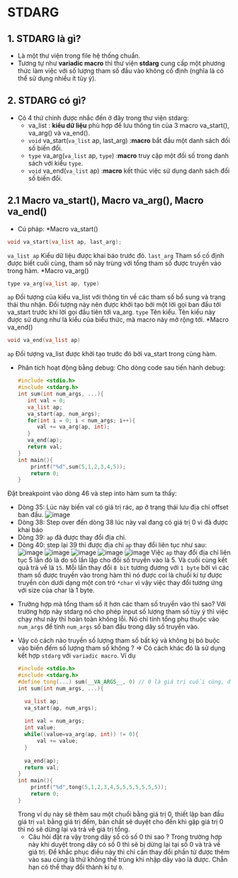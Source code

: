 # STDARG
## 1. STDARG là gì?
- Là một thư viện trong file hệ thống chuẩn.
- Tương tự như **variadic macro** thì thư viện **stdarg** cung cấp một phương thức làm việc với số lượng tham số đầu vào không cố định (nghĩa là có thể sử dụng nhiều ít tùy ý).
## 2. STDARG có gì?
- Có 4 thứ chính được nhắc đến ở đây trong thư viện stdarg:
    - va_list : **kiểu dữ liệu** phù hợp để lưu thông tin của 3 macro va_start(), va_arg() và va_end().
    - `void` va_start(`va_list` ap, last_arg) :**macro** bắt đầu một danh sách đối số biến đổi.
    - `type` va_arg(`va_list` ap, `type`) :**macro** truy cập một đối số trong danh sách với kiểu `type`.
    - `void` va_end(`va_list` ap) :**macro** kết thúc việc sử dụng danh sách đối số biến đổi.
## 2.1 Macro va_start(), Macro va_arg(), Macro va_end()
-  Cú pháp:
  *Macro va_start()
  ```cpp
  void va_start(va_list ap, last_arg);
  ```
  `va_list ap` Kiểu dữ liệu được khai báo trước đó.
  `last_arg` Tham số cố định được biết cuối cùng, tham số này trùng với tổng tham số được truyền vào trong hàm.
  *Macro va_arg()
  ```cpp
  type va_arg(va_list ap, type)
  ```
  `ap` Đối tượng của kiểu va_list với thông tin về các tham số bổ sung và trạng thái thu nhận. Đối tượng này nên được khởi tạo bởi một lời gọi ban đầu tới va_start trước khi lời gọi đầu tiên tới va_arg.
  `type` Tên kiểu. Tên kiểu này được sử dụng như là kiểu của biểu thức, mà macro này mở rộng tới.
  *Macro va_end()
  ```cpp
  void va_end(va_list ap)
  ```
  `ap` Đối tượng va_list được khởi tạo trước đó bởi va_start trong cùng hàm.
- Phân tích hoạt động bằng debug:
  Cho dòng code sau tiến hành debug:
  ```cpp
  #include <stdio.h>
  #include <stdarg.h>
  int sum(int num_args, ...){
     int val = 0;
     va_list ap;
     va_start(ap, num_args);
     for(int i = 0; i < num_args; i++){
        val += va_arg(ap, int);
     }
     va_end(ap);
     return val;
  }
  int main(){   
      printf("%d",sum(5,1,2,3,4,5));
      return 0;
  }
  ```
Đặt breakpoint vào dòng 46 và step into hàm sum ta thấy:
- Dòng 35: Lúc này biến val có giá trị rác, ap ở trạng thái lưu địa chỉ offset ban đầu.
  ![image](https://github.com/user-attachments/assets/3a307001-afed-4bb1-88ef-147a3650e93d)
- Dòng 38: Step over đến dòng 38 lúc này val đang có giá trị 0 vì đã được khai báo
- Dòng 39: `ap` đã được thay đổi địa chỉ.
- Dòng 40: step lại 39 thì được địa chỉ `ap` thay đổi liên tục như sau:
  ![image](https://github.com/user-attachments/assets/c5eb0687-2fcb-403b-86ea-32f3a3e06d2c)
  ![image](https://github.com/user-attachments/assets/3cc53071-f821-4918-880e-46e3f68efffc)
  ![image](https://github.com/user-attachments/assets/23eae89c-e97b-4772-9ce6-422388b231b9)
  ![image](https://github.com/user-attachments/assets/2038fa8d-d043-4106-9daf-afbe8d92e9ec)
  ![image](https://github.com/user-attachments/assets/866ef65d-5850-4aef-97b9-72dee66e88df)
  Việc `ap` thay đổi địa chỉ liên tục 5 lần đó là do số lần lặp cho đối số truyền vào là 5. Và cuối cùng kết quả trả về là `15`.
  Mỗi lần thay đổi `8 bit` tương đương với `1 byte` bởi vì các tham số được truyền vào trong hàm thì nó được coi là chuổi kí tự được truyền còn dưới dạng một con trỏ `*char` vì vậy việc thay đổi tương ứng với size của char là 1 byte.

* Trường hợp mà tổng tham số ít hơn các tham số truyền vào thì sao?
  Với trường hợp này stdarg nó cho phép input số lượng tham số tùy ý thì việc chạy như này thì hoàn toàn không lỗi. Nó chỉ tính tổng phụ thuộc vào `num_args` để tính `num_args` số ban đầu trong dãy số truyền vào.
- Vậy có cách nào truyền số lượng tham số bất kỳ và không bị bó buộc vào biến đếm số lượng tham số không ?
  => Có cách khác đó là sử dụng kết hợp `stdarg` với `variadic macro`.
  Ví dụ
  ```cpp
  #include <stdio.h>
  #include <stdarg.h>
  #define tong(...) sum(__VA_ARGS__, 0) // 0 là giá trị cuối cùng, dùng để kết thúc công việc tính tổng.
  int sum(int num_args, ...){

    va_list ap;
    va_start(ap, num_args);
    
    int val = num_args;
    int value;
    while((value=va_arg(ap, int)) != 0){
        val += value;
    }
    
    va_end(ap);
    return val;
  }
  int main(){   
      printf("%d",tong(5,1,2,3,4,5,5,5,5,5,5,5));
      return 0;
  }
  ```
  Trong ví dụ này sẽ thêm sau một chuổi bằng giá trị 0, thiết lập ban đầu giá trị `val` bằng giá trị đếm, bản chất sẽ duyệt cho đến khi gặp giá trị 0 thì nó sẽ dừng lại và trả về giá trị tổng.
  * Câu hỏi đặt ra vậy trong dãy số có số 0 thì sao ? Trong trường hợp này khi duyệt trong dãy có số 0 thì sẽ bị dừng lại tại số 0 và trả về giá trị. Để khắc phục điều này thì chỉ cần thay đổi phần tử được thêm vào sau cùng là thứ không thể trùng khi nhập dãy vào là được. Chẵn hạn có thể thay đổi thành kí tự `0`.




  
